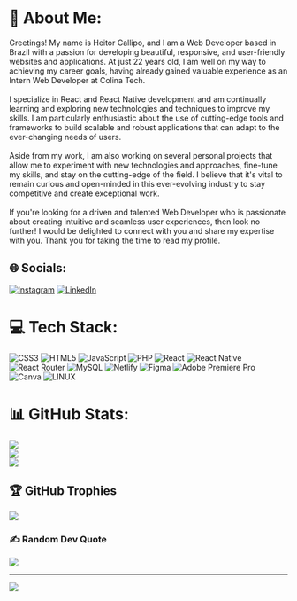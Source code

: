 # 💫 About Me:
Greetings! My name is Heitor Callipo, and I am a Web Developer based in Brazil with a passion for developing beautiful, responsive, and user-friendly websites and applications. At just 22 years old, I am well on my way to achieving my career goals, having already gained valuable experience as an Intern Web Developer at Colina Tech.<br><br>I specialize in React and React Native development and am continually learning and exploring new technologies and techniques to improve my skills. I am particularly enthusiastic about the use of cutting-edge tools and frameworks to build scalable and robust applications that can adapt to the ever-changing needs of users.<br><br>Aside from my work, I am also working on several personal projects that allow me to experiment with new technologies and approaches, fine-tune my skills, and stay on the cutting-edge of the field. I believe that it's vital to remain curious and open-minded in this ever-evolving industry to stay competitive and create exceptional work.<br><br>If you're looking for a driven and talented Web Developer who is passionate about creating intuitive and seamless user experiences, then look no further! I would be delighted to connect with you and share my expertise with you. Thank you for taking the time to read my profile.


## 🌐 Socials:
[![Instagram](https://img.shields.io/badge/Instagram-%23E4405F.svg?logo=Instagram&logoColor=white)](https://instagram.com/heitorcallipo) [![LinkedIn](https://img.shields.io/badge/LinkedIn-%230077B5.svg?logo=linkedin&logoColor=white)](https://linkedin.com/in/heitorcallipo) 

# 💻 Tech Stack:
![CSS3](https://img.shields.io/badge/css3-%231572B6.svg?style=for-the-badge&logo=css3&logoColor=white) ![HTML5](https://img.shields.io/badge/html5-%23E34F26.svg?style=for-the-badge&logo=html5&logoColor=white) ![JavaScript](https://img.shields.io/badge/javascript-%23323330.svg?style=for-the-badge&logo=javascript&logoColor=%23F7DF1E) ![PHP](https://img.shields.io/badge/php-%23777BB4.svg?style=for-the-badge&logo=php&logoColor=white) ![React](https://img.shields.io/badge/react-%2320232a.svg?style=for-the-badge&logo=react&logoColor=%2361DAFB) ![React Native](https://img.shields.io/badge/react_native-%2320232a.svg?style=for-the-badge&logo=react&logoColor=%2361DAFB) ![React Router](https://img.shields.io/badge/React_Router-CA4245?style=for-the-badge&logo=react-router&logoColor=white) ![MySQL](https://img.shields.io/badge/mysql-%2300f.svg?style=for-the-badge&logo=mysql&logoColor=white) ![Netlify](https://img.shields.io/badge/netlify-%23000000.svg?style=for-the-badge&logo=netlify&logoColor=#00C7B7) 	![Figma](https://img.shields.io/badge/figma-%23F24E1E.svg?style=for-the-badge&logo=figma&logoColor=white) ![Adobe Premiere Pro](https://img.shields.io/badge/Adobe%20Premiere%20Pro-9999FF.svg?style=for-the-badge&logo=Adobe%20Premiere%20Pro&logoColor=white) ![Canva](https://img.shields.io/badge/Canva-%2300C4CC.svg?style=for-the-badge&logo=Canva&logoColor=white) ![LINUX](https://img.shields.io/badge/Linux-FCC624?style=for-the-badge&logo=linux&logoColor=black)
# 📊 GitHub Stats:
![](https://github-readme-stats.vercel.app/api?username=heitorcallipo&theme=dark&hide_border=false&include_all_commits=true&count_private=true)<br/>
![](https://github-readme-streak-stats.herokuapp.com/?user=heitorcallipo&theme=dark&hide_border=false)<br/>
![](https://github-readme-stats.vercel.app/api/top-langs/?username=heitorcallipo&theme=dark&hide_border=false&include_all_commits=true&count_private=true&layout=compact)

## 🏆 GitHub Trophies
![](https://github-profile-trophy.vercel.app/?username=heitorcallipo&theme=radical&no-frame=false&no-bg=false&margin-w=4)

### ✍️ Random Dev Quote
![](https://quotes-github-readme.vercel.app/api?type=horizontal&theme=radical)

---
[![](https://visitcount.itsvg.in/api?id=heitorcallipo&icon=0&color=0)](https://visitcount.itsvg.in)

<!-- Proudly created with GPRM ( https://gprm.itsvg.in ) -->
